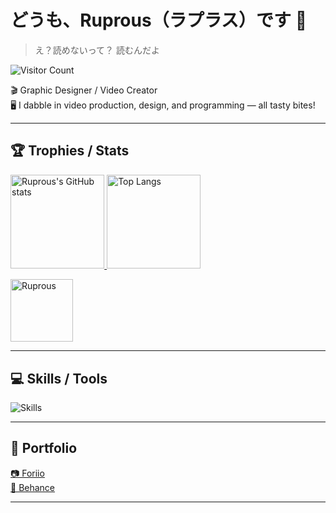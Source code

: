 # どうも、Ruprous（ラプラス）です 👋  
> え？読めないって？ 読むんだよ   

![Visitor Count](https://count.getloli.com/get/@:Ruprous)

🎬 Graphic Designer / Video Creator   
🖥️ I dabble in video production, design, and programming — all tasty bites!

---


## 🏆 Trophies / Stats
<p align="left">
  <a href="https://github.com/anuraghazra/github-readme-stats">
    <img height="150.2em" alt="Ruprous's GitHub stats" src="https://github-readme-stats.vercel.app/api/?username=Ruprous&theme=tokyonight&show_icons=true" />
  </a>
  <a href="https://github.com/anuraghazra/github-readme-stats">
    <img height="150.2em" alt="Top Langs" src="https://github-readme-stats.vercel.app/api/top-langs/?username=Ruprous&layout=compact&theme=tokyonight" />
  </a>
</p>
<p>
  <a href="https://github.com/ryo-ma/github-profile-trophy">
    <img height="100.2em" alt="Ruprous" src="https://github-profile-trophy.vercel.app/?username=Ruprous&rank=SSS,SS,S,AAA,AA,A,B,SECRET&column=7&theme=onedark" />
  </a>
</p>

---

## 💻 Skills / Tools
![Skills](https://skillicons.dev/icons?i=github,ps,ai,pr,xd,ae,figma,blender,processing,python,java,cpp,html,css,js,vscode,mysql,docker,windows)

---

## 🎨 Portfolio
[📷 Foriio](https://www.foriio.com/ruprous)   
[🌱 Behance](https://www.behance.net/Ruprous)   

---
